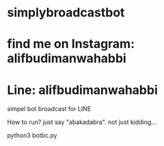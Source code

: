 # simplybroadcastbot
# find me on Instagram: alifbudimanwahabbi
# Line: alifbudimanwahabbi

simpel bot broadcast for LINE

How to run?
just say "abakadabra". not just kidding...

python3 botbc.py
